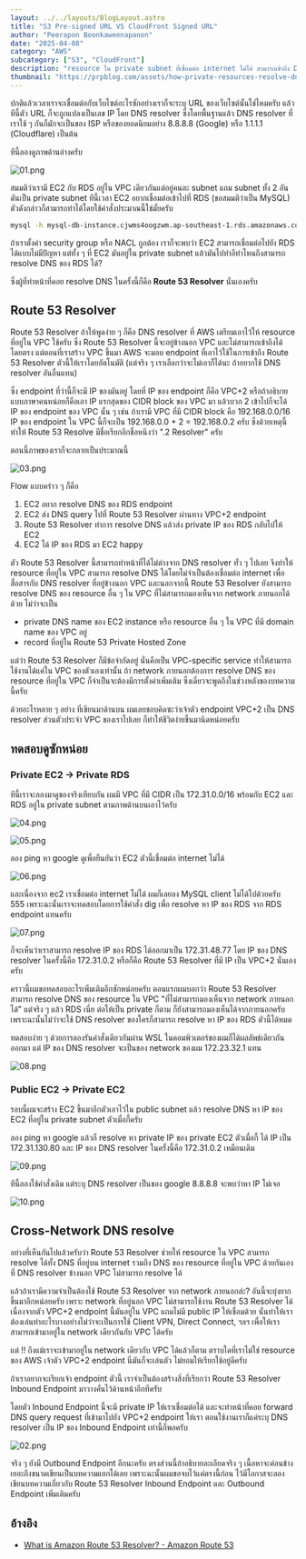 ```yaml
---
layout: ../../layouts/BlogLayout.astro
title: "S3 Pre-signed URL VS CloudFront Signed URL"
author: "Peerapon Boonkaweenapanon"
date: "2025-04-08"
category: "AWS"
subcategory: ["S3", "CloudFront"]
description: "resource ใน private subnet ที่เชื่อมต่อ internet ไม่ได้ สามารถเข้าถึง DNS resolve ได้ยังไง บทความนี้มีคำตอบครับ"
thumbnail: "https://prpblog.com/assets/how-private-resources-resolve-dns/thumbnail.png"
---
```


ปกติแล้วเวลาเราจะเชื่อมต่อกับเว็บไซต์อะไรซักอย่างเราก็จะระบุ URL ของเว็บไซต์นั้นใช่ไหมครับ แล้วทีนี้ตัว URL ก็จะถูกแปลงเป็นเลข IP โดย DNS resolver ซึ่งโดยพื้นฐานแล้ว DNS resolver ที่เราใช้ ๆ กันก็มักจะเป็นของ ISP หรือของยอดนิยมอย่าง 8.8.8.8 (Google) หรือ 1.1.1.1 (Cloudflare) เป็นต้น

ทีนี้ลองดูภาพด้านล่างครับ

![01.png](https://prpblog.com/assets/how-private-resources-resolve-dns/01.png)

สมมติว่าเรามี EC2 กับ RDS อยู่ใน VPC เดียวกันแต่อยู่คนละ subnet แถม subnet ทั้ง 2 อันดันเป็น private subnet ทีนี้เวลา EC2 อยากเชื่อมต่อเข้าไปที่ RDS (ขอสมมติว่าเป็น MySQL) ตัวดังกล่าวก็สามารถทำได้โดยใช้คำสั่งประมาณนี้ใช่มั้ยครับ

```bash
mysql -h mysql-db-instance.cjwms4oogzwm.ap-southeast-1.rds.amazonaws.com -u admin
```

ถ้าเราตั้งค่า security group หรือ NACL ถูกต้อง เราก็จะพบว่า EC2 สามารถเชื่อมต่อไปยัง RDS ได้แบบไม่มีปัญหา
แต่ทั้ง ๆ ที่ EC2 มันอยู่ใน private subnet แล้วมันไปทำอีท่าไหนถึงสามารถ resolve DNS ของ RDS ได้?

ซึ่งผู้ที่ทำหน้าที่คอย resolve DNS ในครั้งนี้ก็คือ **Route 53 Resolver** นั่นเองครับ

## Route 53 Resolver

Route 53 Resolver ถ้าให้พูดง่าย ๆ ก็คือ DNS resolver ที่ AWS เตรียมเอาไว้ให้ resource ที่อยู่ใน VPC ใช้ครับ ซึ่ง Route 53 Resolver นี้จะอยู่ข้างนอก VPC และไม่สามารถเข้าถึงได้โดยตรง แต่ตอนที่เราสร้าง VPC ขึ้นมา AWS จะมอบ endpoint ที่เอาไว้ใช้ในการเข้าถึง Route 53 Resolver ตัวนี้ให้เราโดยอัตโนมัติ (แต่จริง ๆ เราเลือกว่าจะไม่เอาก็ได้นะ ถ้าอยากใช้ DNS resolver อันอื่นแทน)

ซึ่ง endpoint ที่ว่านี้ก็จะมี IP ของมันอยู่ โดยที่ IP ของ endpoint ก็คือ VPC+2 หรือถ้าอธิบายแบบภาษาคนหน่อยก็คือเอา IP แรกสุดของ CIDR block ของ VPC มา แล้วบวก 2 เข้าไปก็จะได้ IP ของ endpoint ของ VPC นั้น ๆ เช่น ถ้าเรามี VPC ที่มี CIDR block คือ 192.168.0.0/16 IP ของ endpoint ใน VPC นี้ก็จะเป็น 192.168.0.0 + 2 = 192.168.0.2 ครับ ซึ่งด้วยเหตุนี้ ทำให้ Route 53 Resolve มีชื่อเรียกอีกชื่อหนึงว่า ".2 Resolver" ครับ

ตอนนี้ภาพของเราก็จะกลายเป็นประมาณนี้

![03.png](https://prpblog.com/assets/how-private-resources-resolve-dns/03.png)

Flow แบบคร่าว ๆ ก็คือ

1. EC2 อยาก resolve DNS ของ RDS endpoint
2. EC2 ส่ง DNS query ไปที่ Route 53 Resolver ผ่านทาง VPC+2 endpoint
3. Route 53 Resolver ทำการ resolve DNS แล้วส่ง private IP ของ RDS กลับไปให้ EC2
4. EC2 ได้ IP ของ RDS มา EC2 happy

ตัว Route 53 Resolver นี้สามารถทำหน้าที่ได้ไม่ต่างจาก DNS resolver ทั่ว ๆ ไปเลย จึงทำให้ resource ที่อยู่ใน VPC สามารถ resolve DNS ได้โดยไม่จำเป็นต้องเชื่อมต่อ internet เพื่อสื่อสารกับ DNS resolver ที่อยู่ข้างนอก VPC และนอกจากนี้ Route 53 Resolver ยังสามารถ resolve DNS ของ resource อื่น ๆ ใน VPC ที่ไม่สามารถมองเห็นจาก network ภายนอกได้ด้วย ไม่ว่าจะเป็น

- private DNS name ของ EC2 instance หรือ resource อื่น ๆ ใน VPC ที่มี domain name ของ VPC อยู่
- record ที่อยู่ใน Route 53 Private Hosted Zone

แต่ว่า Route 53 Resolver ก็มีข้อจำกัดอยู่ นั่นคือเป็น VPC-specific service ทำให้สามารถใช้งานได้แค่ใน VPC ของตัวเองเท่านั้น ถ้า network ภายนอกต้องการ resolve DNS ของ resource ที่อยู่ใน VPC ก็จำเป็นจะต้องมีการตั้งค่าเพิ่มเติม ซึ่งเดี๋ยวจะพูดถึงในช่วงหลังของบทความนี้ครับ

ด้วยอะไรหลาย ๆ อย่าง ที่เขียนมาด้านบน ผมเลยชอบคิดซะว่าเจ้าตัว endpoint VPC+2 เป็น DNS resolver ส่วนตัวประจำ VPC ของเราไปเลย ก็ทำให้ชีวิตง่ายขึ้นมานิดหน่อยครับ

## ทดสอบดูซักหน่อย

### Private EC2 → Private RDS

ทีนี้เราจะลองมาดูของจริงเทียบกัน ผมมี VPC ที่มี CIDR เป็น 172.31.0.0/16 พร้อมกับ EC2 และ RDS อยู่ใน private subnet ตามภาพด้านบนเอาไว้ครับ

![04.png](https://prpblog.com/assets/how-private-resources-resolve-dns/04.png)

![05.png](https://prpblog.com/assets/how-private-resources-resolve-dns/05.png)

ลอง ping หา google ดูเพื่อยืนยันว่า EC2 ตัวนี้เชื่อมต่อ internet ไม่ได้

![06.png](https://prpblog.com/assets/how-private-resources-resolve-dns/06.png)

และเนื่องจาก ec2 เราเชื่อมต่อ internet ไม่ได้ ผมก็เลยลง MySQL client ไม่ได้ไปด้วยครับ 555 เพราะฉะนั้นเราจะทดสอบโดยการใช้คำสั่ง dig เพื่อ resolve หา IP ของ RDS จาก RDS endpoint แทนครับ

![07.png](https://prpblog.com/assets/how-private-resources-resolve-dns/07.png)

ก็จะเห็นว่าเราสามารถ resolve IP ของ RDS ได้ออกมาเป็น 172.31.48.77 โดย IP ของ DNS resolver ในครั้งนี้คือ 172.31.0.2 หรือก็คือ Route 53 Resolver ที่มี IP เป็น VPC+2 นั่นเองครับ

คราวนี้ผมขอทดสอบอะไรเพิ่มเติมอีกซักหน่อยครับ ตอนแรกผมบอกว่า Route 53 Resolver สามารถ resolve DNS ของ resource ใน VPC "ที่ไม่สามารถมองเห็นจาก network ภายนอกได้" แต่จริง ๆ แล้ว RDS เนี่ย ต่อให้เป็น private ก็ตาม ก็ยังสามารถมองเห็นได้จากภายนอกครับ เพราะฉะนั้นไม่ว่าจะใช้ DNS resolver ของใครก็สามารถ resolve หา IP ของ RDS ตัวนี้ได้หมด

ทดสอบง่าย ๆ ด้วยการลองรันคำสั่งเดียวกันผ่าน WSL ในคอมพิวเตอร์ของผมก็ได้ผลลัพธ์เดียวกันออกมา แต่ IP ของ DNS resolver จะเป็นของ network ของผม 172.23.32.1 แทน

![08.png](https://prpblog.com/assets/how-private-resources-resolve-dns/08.png)

### Public EC2 → Private EC2

รอบนี้ผมจะสร้าง EC2 ขึ้นมาอีกตัวเอาไว้ใน public subnet แล้ว resolve DNS หา IP ของ EC2 ที่อยู่ใน private subnet ตัวเมื่อกี้ครับ

ลอง ping หา google แล้วก็ resolve หา private IP ของ private EC2 ตัวเมื่อกี้ ได้ IP เป็น 172.31.130.80 และ IP ของ DNS resolver ในครั้งนี้คือ 172.31.0.2 เหมือนเดิม

![09.png](https://prpblog.com/assets/how-private-resources-resolve-dns/09.png)

ทีนี้ลองใช้คำสั่งเดิม แต่ระบุ DNS resolver เป็นของ google 8.8.8.8 จะพบว่าหา IP ไม่เจอ

![10.png](https://prpblog.com/assets/how-private-resources-resolve-dns/10.png)

## Cross-Network DNS resolve

อย่างที่เห็นกันไปแล้วครับว่า Route 53 Resolver ช่วยให้ resource ใน VPC สามารถ resolve ได้ทั้ง DNS ที่อยู่บน internet รวมถึง DNS ของ resource ที่อยู่ใน VPC ด้วยกันเอง ที่ DNS resolver ข้างนอก VPC ไม่สามารถ resolve ได้

แล้วถ้าเรามีความจำเป็นต้องใช้ Route 53 Resolver จาก network ภายนอกล่ะ? อันนี้จะยุ่งยากขึ้นมาอีกหน่อยครับ เพราะ network ที่อยู่นอก VPC ไม่สามารถใช้งาน Route 53 Resolver ได้ เนื่องจากตัว VPC+2 endpoint นี้มันอยู่ใน VPC แถมไม่มี public IP ให้เชื่อมด้วย นั่นทำให้เราต้องเล่นท่าอะไรบางอย่างไม่ว่าจะเป็นการใช้ Client VPN, Direct Connect, ฯลฯ เพื่อให้เราสามารถเข้ามาอยู่ใน network เดียวกันกับ VPC ได้ครับ

แต่ !! ถึงแม้เราจะเข้ามาอยู่ใน network เดียวกับ VPC ได้แล้วก็ตาม ตราบใดที่เราไม่ใช่ resource ของ AWS เจ้าตัว VPC+2 endpoint นี่มันก็จะเล่นตัว ไม่ยอมให้เรียกใช้อยู่ดีครับ

ถ้าเราอยากจะเรียกเจ้า endpoint ตัวนี้ เราจำเป็นต้องสร้างสิ่งที่เรียกว่า Route 53 Resolver Inbound Endpoint มาวางคั่นไว้ด้านหน้าอีกทีครับ

โดยตัว Inbound Endpoint นี้จะมี private IP ให้เราเชื่อมต่อได้ และจะทำหน้าที่คอย forward DNS query request ที่เข้ามาไปยัง VPC+2 endpoint ให้เรา ตอนใช้งานเราก็แค่ระบุ DNS resolver เป็น IP ของ Inbound Endpoint เท่านี้ก็พอครับ

![02.png](https://prpblog.com/assets/how-private-resources-resolve-dns/02.png)

จริง ๆ ยังมี Outbound Endpoint อีกนะครับ ตรงส่วนนี้ถ้าอธิบายละเอียดจริง ๆ เนื้อหาจะค่อนข้างเยอะถึงขนาดเขียนเป็นบทความแยกได้เลย เพราะฉะนั้นผมขอจบไว้แค่ตรงนี้ก่อน ไว้มีโอกาสจะลองเขียนบทความเกี่ยวกับ Route 53 Resolver Inbound Endpoint และ Outbound Endpoint เพิ่มเติมครับ

## อ้างอิง

- [What is Amazon Route&nbsp;53 Resolver? - Amazon Route 53](https://docs.aws.amazon.com/Route53/latest/DeveloperGuide/resolver.html)
